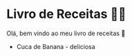 # Livro de Receitas :man_cook:

Olá, bem vindo ao meu livro de receitas :cake:

- Cuca de Banana - deliciosa

  







